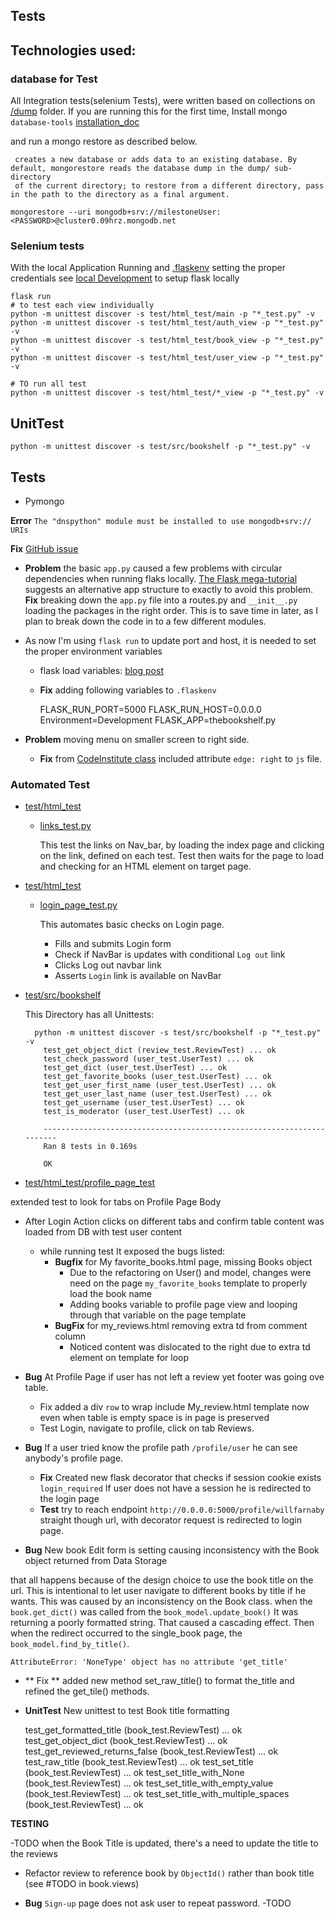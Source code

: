 Tests
---

## Technologies used:


### database for Test

All Integration tests(selenium Tests), were written based on collections on [/dump](https://github.com/diogo-pessoa/the-bookshelf/blob/master/dump) folder. If you are running this for the first time, Install mongo `database-tools` [installation_doc](https://docs.mongodb.com/database-tools/installation/installation/) 

and run a mongo restore as described below. 



```
 creates a new database or adds data to an existing database. By default, mongorestore reads the database dump in the dump/ sub-directory 
 of the current directory; to restore from a different directory, pass in the path to the directory as a final argument.
```


    mongorestore --uri mongodb+srv://milestoneUser:<PASSWORD>@cluster0.09hrz.mongodb.net 
     

### Selenium tests 

With the local Application Running and [.flaskenv](https://github.com/diogo-pessoa/the-bookshelf/blob/master/flaskenv.sample) setting the proper credentials see [local Development](https://github.com/diogo-pessoa/the-bookshelf/blob/master/TESTING.md##local-development) to setup flask locally 
    
    
    flask run
    # to test each view individually
    python -m unittest discover -s test/html_test/main -p "*_test.py" -v 
    python -m unittest discover -s test/html_test/auth_view -p "*_test.py" -v 
    python -m unittest discover -s test/html_test/book_view -p "*_test.py" -v 
    python -m unittest discover -s test/html_test/user_view -p "*_test.py" -v 

    # TO run all test
    python -m unittest discover -s test/html_test/*_view -p "*_test.py" -v  

## UnitTest

    python -m unittest discover -s test/src/bookshelf -p "*_test.py" -v


## Tests
    
- Pymongo 

**Error** `The "dnspython" module must be installed to use mongodb+srv:// URIs`

**Fix** [GitHub issue](https://github.com/getredash/redash/issues/2603)

- **Problem** the basic `app.py` caused a few problems with circular dependencies when running flaks locally. [The Flask mega-tutorial](https://blog.miguelgrinberg.com/post/the-flask-mega-tutorial-part-i-hello-world)
suggests an alternative app structure to exactly to avoid this problem. 
  **Fix** breaking down the `app.py` file into a routes.py and `__init__.py` loading the packages in the right order. This is to save time in later, as I plan to break down the code in to a few different modules.
  
- As now I'm using `flask run` to update port and host, it is needed to set the proper environment variables
  - flask load variables: [blog post](https://prettyprinted.com/tutorials/automatically_load_environment_variables_in_flask) 
  - **Fix** adding following variables to `.flaskenv`
    
        
      FLASK_RUN_PORT=5000
      FLASK_RUN_HOST=0.0.0.0
      Environment=Development
      FLASK_APP=thebookshelf.py

- **Problem** moving menu on smaller screen to right side.
  - **Fix**
    from [CodeInstitute class](https://github.com/Code-Institute-Solutions/TaskManagerAuth/blob/main/02-UserAuthenticationAndAuthorization/02-register_page/static/js/script.js)
    included attribute `edge: right`
    to `js` file.

### Automated Test

- [test/html_test](https://github.com/diogo-pessoa/the-bookshelf/blob/master/test/html_test)
  - [links_test.py](https://github.com/diogo-pessoa/the-bookshelf/blob/master/test/html_test/links_test.py)

    This test the links on Nav_bar, by loading the index page and clicking on the link, defined on each test. Test then
    waits for the page to load and checking for an HTML element on target page.


- [test/html_test](https://github.com/diogo-pessoa/the-bookshelf/blob/master/test/html_test)
  - [login_page_test.py](https://github.com/diogo-pessoa/the-bookshelf/blob/master/test/html_test/login_page_test.py)

    This automates basic checks on Login page.
    - Fills and submits Login form
    - Check if NavBar is updates with conditional `Log out` link
    - Clicks Log out navbar link
    - Asserts `Login` link is available on NavBar

- [test/src/bookshelf](https://github.com/diogo-pessoa/the-bookshelf/blob/master/test/src/bookshelf)

  This Directory has all Unittests:


        python -m unittest discover -s test/src/bookshelf -p "*_test.py" -v
          test_get_object_dict (review_test.ReviewTest) ... ok
          test_check_password (user_test.UserTest) ... ok
          test_get_dict (user_test.UserTest) ... ok
          test_get_favorite_books (user_test.UserTest) ... ok
          test_get_user_first_name (user_test.UserTest) ... ok
          test_get_user_last_name (user_test.UserTest) ... ok
          test_get_username (user_test.UserTest) ... ok
          test_is_moderator (user_test.UserTest) ... ok
          
          ----------------------------------------------------------------------
          Ran 8 tests in 0.169s
          
          OK



- [test/html_test/profile_page_test](https://github.com/diogo-pessoa/the-bookshelf/blob/master/test/html_test/profile_page_test.py)
  
extended test to look for tabs on Profile Page Body 
  - After Login Action clicks on different tabs and confirm table content was loaded from DB with test user content
    - while running test It exposed the bugs listed:
      - **Bugfix** for My favorite_books.html page, missing Books object
        - Due to the refactoring on User() and model, changes were need on the page `my_favorite_books` template to properly load the book name
        - Adding books variable to profile page view and looping through that variable on the page template
      - **BugFix** for my_reviews.html removing extra td from comment column 
        - Noticed content was dislocated to the right due to extra td element on template for loop

- **Bug**
  At Profile Page if user has not left a review yet footer was going ove table.
  - Fix added a div `row` to wrap include My_review.html template now even when table is empty space is in page is preserved
  - Test Login, navigate to profile, click on tab Reviews.
  
- **Bug** If a user tried know the profile path `/profile/user` he can see anybody's profile page. 
  - **Fix** Created new flask decorator that checks if session cookie exists `login_required` If user does not have a session he is redirected to the login page
  - **Test** try to reach endpoint `http://0.0.0.0:5000/profile/willfarnaby` straight though url, with decorator request is redirected to login page. 
  

- **Bug** New book Edit form is setting causing inconsistency with the Book object returned from Data Storage

that all happens because of the design choice to use the book title on the url. This is intentional to let user navigate to different books by title if he wants. 
This was caused by an inconsistency on the Book class. when the `book.get_dict()` was called from the `book_model.update_book()` It was returning a poorly formatted string. That caused a cascading effect. Then when the redirect occurred to the single_book page, the `book_model.find_by_title()`.  
    
    AttributeError: 'NoneType' object has no attribute 'get_title'

  - ** Fix ** added new method set_raw_title() to format the_title and refined the get_tile() methods.   
  - **UnitTest** New unittest to test Book title formatting
    
    
    test_get_formatted_title (book_test.ReviewTest) ... ok
    test_get_object_dict (book_test.ReviewTest) ... ok
    test_get_reviewed_returns_false (book_test.ReviewTest) ... ok
    test_raw_title (book_test.ReviewTest) ... ok
    test_set_title (book_test.ReviewTest) ... ok
    test_set_title_with_None (book_test.ReviewTest) ... ok
    test_set_title_with_empty_value (book_test.ReviewTest) ... ok
    test_set_title_with_multiple_spaces (book_test.ReviewTest) ... ok


**TESTING**

-TODO when the Book Title is updated, there's a need to update the title to the reviews
 - Refactor review to reference book by `ObjectId()` rather than book title (see #TODO in book.views)

- **Bug** `Sign-up` page does not ask user to repeat password.
-TODO 